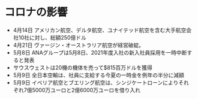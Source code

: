 コロナの影響
============

- 4月14日 アメリカン航空、デルタ航空、ユナイテッド航空を含む大手航空会社10社に対し、総額250億ドル
- 4月21日 ヴァージン・オーストラリア航空が経営破綻。
- 5月8日 ANAグループは5月8日、2021年度入社の新入社員採用を一時中断すると発表
- サウスウェストは20機の機体を売って$815百万ドルを獲得
- 5月9日 全日本空輸は、社員に支給する今夏の一時金を例年の半分に減額
- 5月9日 イベリア航空とブエリング航空は、シンジケートローンによりそれぞれ7億5000万ユーロと2億6000万ユーロを借り入れ
